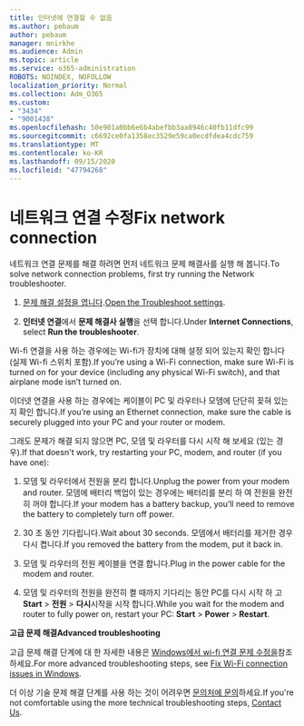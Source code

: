 ```yaml
---
title: 인터넷에 연결할 수 없음
ms.author: pebaum
author: pebaum
manager: mnirkhe
ms.audience: Admin
ms.topic: article
ms.service: o365-administration
ROBOTS: NOINDEX, NOFOLLOW
localization_priority: Normal
ms.collection: Adm_O365
ms.custom:
- "3434"
- "9001438"
ms.openlocfilehash: 50e901a0bb6e6b4abefbb3aa8946c40fb11dfc99
ms.sourcegitcommit: c6692ce0fa1358ec3529e59ca0ecdfdea4cdc759
ms.translationtype: MT
ms.contentlocale: ko-KR
ms.lasthandoff: 09/15/2020
ms.locfileid: "47794268"
---
```

# <a name="fix-network-connection"></a><span data-ttu-id="2fed3-102">네트워크 연결 수정</span><span class="sxs-lookup"><span data-stu-id="2fed3-102">Fix network connection</span></span>

<span data-ttu-id="2fed3-103">네트워크 연결 문제를 해결 하려면 먼저 네트워크 문제 해결사를 실행 해 봅니다.</span><span class="sxs-lookup"><span data-stu-id="2fed3-103">To solve network connection problems, first try running the Network troubleshooter.</span></span> 

1. <span data-ttu-id="2fed3-104">[문제 해결 설정을 엽니다](ms-settings:troubleshoot).</span><span class="sxs-lookup"><span data-stu-id="2fed3-104">[Open the Troubleshoot settings](ms-settings:troubleshoot).</span></span>

2. <span data-ttu-id="2fed3-105">**인터넷 연결**에서 **문제 해결사 실행**을 선택 합니다.</span><span class="sxs-lookup"><span data-stu-id="2fed3-105">Under **Internet Connections**, select **Run the troubleshooter**.</span></span>

<span data-ttu-id="2fed3-106">Wi-fi 연결을 사용 하는 경우에는 Wi-fi가 장치에 대해 설정 되어 있는지 확인 합니다 (실제 Wi-fi 스위치 포함).</span><span class="sxs-lookup"><span data-stu-id="2fed3-106">If you’re using a Wi-Fi connection, make sure Wi-Fi is turned on for your device (including any physical Wi-Fi switch), and that airplane mode isn’t turned on.</span></span>

<span data-ttu-id="2fed3-107">이더넷 연결을 사용 하는 경우에는 케이블이 PC 및 라우터나 모뎀에 단단히 꽂혀 있는지 확인 합니다.</span><span class="sxs-lookup"><span data-stu-id="2fed3-107">If you’re using an Ethernet connection, make sure the cable is securely plugged into your PC and your router or modem.</span></span>

<span data-ttu-id="2fed3-108">그래도 문제가 해결 되지 않으면 PC, 모뎀 및 라우터를 다시 시작 해 보세요 (있는 경우).</span><span class="sxs-lookup"><span data-stu-id="2fed3-108">If that doesn't work, try restarting your PC, modem, and router (if you have one):</span></span>

1. <span data-ttu-id="2fed3-109">모뎀 및 라우터에서 전원을 분리 합니다.</span><span class="sxs-lookup"><span data-stu-id="2fed3-109">Unplug the power from your modem and router.</span></span> <span data-ttu-id="2fed3-110">모뎀에 배터리 백업이 있는 경우에는 배터리를 분리 하 여 전원을 완전히 꺼야 합니다.</span><span class="sxs-lookup"><span data-stu-id="2fed3-110">If your modem has a battery backup, you’ll need to remove the battery to completely turn off power.</span></span>

2. <span data-ttu-id="2fed3-111">30 초 동안 기다립니다.</span><span class="sxs-lookup"><span data-stu-id="2fed3-111">Wait about 30 seconds.</span></span> <span data-ttu-id="2fed3-112">모뎀에서 배터리를 제거한 경우 다시 켭니다.</span><span class="sxs-lookup"><span data-stu-id="2fed3-112">If you removed the battery from the modem, put it back in.</span></span>

3. <span data-ttu-id="2fed3-113">모뎀 및 라우터의 전원 케이블을 연결 합니다.</span><span class="sxs-lookup"><span data-stu-id="2fed3-113">Plug in the power cable for the modem and router.</span></span>

4. <span data-ttu-id="2fed3-114">모뎀 및 라우터의 전원을 완전히 켤 때까지 기다리는 동안 PC를 다시 시작 하 고 **Start**  >  **전원**  >  **다시**시작을 시작 합니다.</span><span class="sxs-lookup"><span data-stu-id="2fed3-114">While you wait for the modem and router to fully power on, restart your PC: **Start** > **Power** > **Restart**.</span></span>

<span data-ttu-id="2fed3-115">**고급 문제 해결**</span><span class="sxs-lookup"><span data-stu-id="2fed3-115">**Advanced troubleshooting**</span></span>

<span data-ttu-id="2fed3-116">고급 문제 해결 단계에 대 한 자세한 내용은 [Windows에서 wi-fi 연결 문제 수정을](https://support.microsoft.com/help/10741?ocid=SMC10741%2F)참조 하세요.</span><span class="sxs-lookup"><span data-stu-id="2fed3-116">For more advanced troubleshooting steps, see [Fix Wi-Fi connection issues in Windows](https://support.microsoft.com/help/10741?ocid=SMC10741%2F).</span></span> 

<span data-ttu-id="2fed3-117">더 이상 기술 문제 해결 단계를 사용 하는 것이 어려우면 [문의처에 문의](https://support.microsoft.com/contactus)하세요.</span><span class="sxs-lookup"><span data-stu-id="2fed3-117">If you're not comfortable using the more technical troubleshooting steps, [Contact Us](https://support.microsoft.com/contactus).</span></span>
